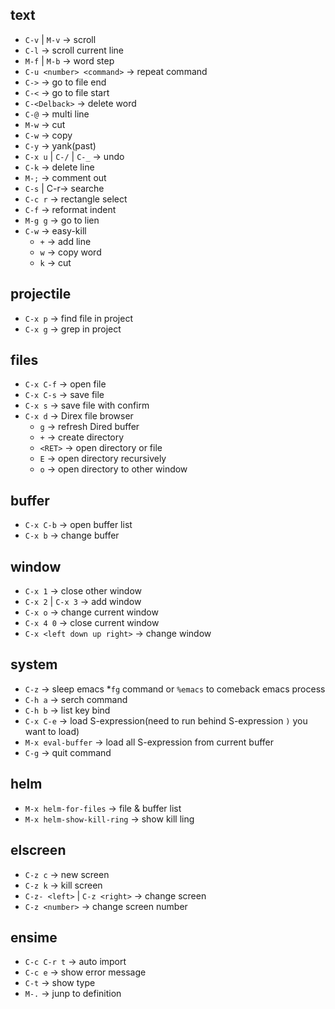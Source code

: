 ## text
- `C-v` | `M-v` -> scroll
- `C-l` -> scroll current line
- `M-f` | `M-b` -> word step
- `C-u <number> <command>` -> repeat command
- `C->` -> go to file end
- `C-<` -> go to file start
- `C-<Delback>` -> delete word
- `C-@` -> multi line
- `M-w` -> cut
- `C-w` -> copy
- `C-y` -> yank(past)
- `C-x u` | `C-/` | `C-_` -> undo
- `C-k` -> delete line
- `M-;` -> comment out
- `C-s` | C-r-> searche
- `C-c r` -> rectangle select
- `C-f` -> reformat indent
- `M-g g` -> go to lien
- `C-w` -> easy-kill
  - `+` -> add line
  - `w` -> copy word
  - `k` -> cut

## projectile
- `C-x p` -> find file in project
- `C-x g` -> grep in project

## files
- `C-x C-f` -> open file
- `C-x C-s` -> save file
- `C-x s` -> save file with confirm
- `C-x d` -> Direx file browser
  - `g` -> refresh Dired buffer
  - `+` -> create directory
  - `<RET>` -> open directory or file
  - `E` -> open directory recursively
  - `o` -> open directory to other window

## buffer
- `C-x C-b` -> open buffer list
- `C-x b` -> change buffer

## window
- `C-x 1` -> close other window
- `C-x 2` | `C-x 3` -> add window
- `C-x o` -> change current window
- `C-x 4 0` -> close current window
- `C-x <left down up right>` -> change window

## system
- `C-z` -> sleep emacs *`fg` command or `%emacs` to comeback emacs process
- `C-h a` -> serch command
- `C-h b` -> list key bind
- `C-x C-e` -> load S-expression(need to run behind S-expression `)` you want to load)
- `M-x eval-buffer` -> load all S-expression from current buffer
- `C-g` -> quit command

## helm
- `M-x helm-for-files` -> file & buffer list
- `M-x helm-show-kill-ring` -> show kill ling

## elscreen
- `C-z c` -> new screen
- `C-z k` -> kill screen
- `C-z- <left>` | `C-z <right>` -> change screen
- `C-z <number>` -> change screen number

## ensime
- `C-c C-r t` -> auto import
- `C-c e` -> show error message
- `C-t` -> show type
- `M-.` -> junp to definition
